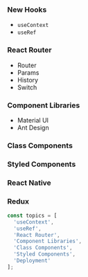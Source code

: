 ### New Hooks
* `useContext`
* `useRef`

### React Router
* Router
* Params
* History
* Switch

### Component Libraries
* Material UI
* Ant Design

### Class Components

### Styled Components

### React Native

### Redux

```js
const topics = [
  'useContext',
  'useRef',
  'React Router',
  'Component Libraries',
  'Class Components',
  'Styled Components',
  'Deployment'
];
```
